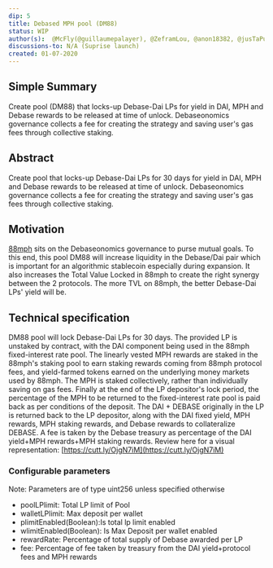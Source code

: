 ```yaml
---
dip: 5
title: Debased MPH pool (DM88)
status: WIP
author(s):  @McFly(@guillaumepalayer), @ZeframLou, @anon18382, @jusTaPunkk (@PunkUnknown)
discussions-to: N/A (Suprise launch)
created: 01-07-2020
---
```

## Simple Summary
Create pool (DM88) that locks-up Debase-Dai LPs for yield in DAI, MPH and Debase rewards to be released at time of unlock. Debaseonomics governance collects a fee for creating the strategy and saving user's gas fees through collective staking.

## Abstract
Create pool that locks-up Debase-Dai LPs for 30 days for yield in DAI, MPH and Debase rewards to be released at time of unlock. Debaseonomics governance collects a fee for creating the strategy and saving user's gas fees through collective staking.

## Motivation
[88mph](https://88mph.app/) sits on the Debaseonomics governance to purse mutual goals. To this end, this pool DM88 will increase liquidity in the Debase/Dai pair which is important for an algorithmic stablecoin especially during expansion. It also increases the Total Value Locked in 88mph to create the right synergy between the 2 protocols. The more TVL on 88mph, the better Debase-Dai LPs' yield will be.

## Technical specification
DM88 pool will lock Debase-Dai LPs for 30 days. The provided LP is unstaked by contract, with the DAI component being used in the 88mph fixed-interest rate pool. 
The linearly vested MPH rewards are staked in the 88mph's staking pool to earn staking rewards coming from 88mph protocol fees, and yield-farmed tokens earned on the underlying money markets used by 88mph. The MPH is staked collectively, rather than individually saving on gas fees.
Finally at the end of the LP depositor's lock period, the percentage of the MPH to be returned to the fixed-interest rate pool is paid back as per conditions of the deposit. The DAI + DEBASE originally in the LP is returned back to the LP depositor, along with the DAI fixed yield, MPH rewards, MPH staking rewards, and Debase rewards to collateralize DEBASE. A fee is taken by the Debase treasury as percentage of the DAI yield+MPH rewards+MPH staking rewards.
Review here for a visual representation: [https://cutt.ly/OjgN7iM](https://cutt.ly/OjgN7iM)

### Configurable parameters 
Note: Parameters are of type uint256 unless specified otherwise
* poolLPlimit: Total LP limit of Pool
* walletLPlimit: Max deposit per wallet
* plimitEnabled(Boolean):Is total lp limit enabled 
* wlimitEnabled(Boolean): Is Max Deposit per wallet enabled 
* rewardRate: Percentage of total supply of Debase awarded per LP
* fee: Percentage of fee taken by treasury from the DAI yield+protocol fees and MPH rewards
